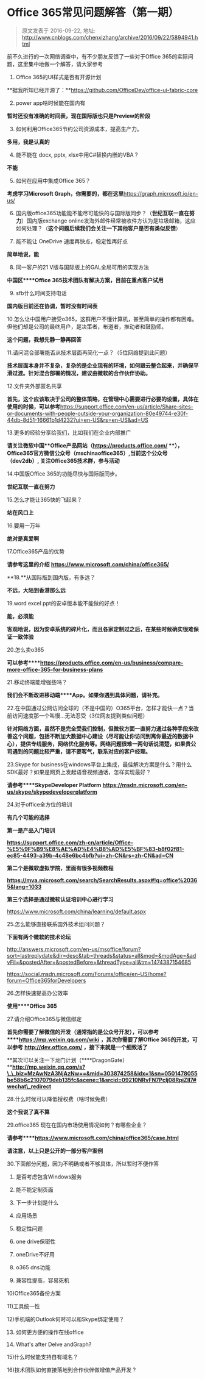 # Office 365常见问题解答（第一期） 
> 原文发表于 2016-09-22, 地址: http://www.cnblogs.com/chenxizhang/archive/2016/09/22/5894941.html 


前不久进行的一次网络调查中，有不少朋友反馈了一些对于Office 365的实际问题，这里集中地做一个解答，请大家参考


1. Office 365的UI样式是否有开源计划


**据我所知已经开源了：**https://github.com/OfficeDev/office-ui-fabric-core


2. power app啥时候能在国内有


**暂时还没有准确的时间表，现在国际版也只是****Preview****的阶段**


3. 如何利用Office365节约公司资源成本，提高生产力。


**多用，我是认真的**


4. 能不能在 docx, pptx, xlsx中用C#替换内嵌的VBA？


**不能**


5. 如何在应用中集成Office 365？


**考虑学习****Microsoft Graph****，你需要的，都在这里**https://graph.microsoft.io/en-us/


6. 国内版office365功能能不能尽可能快的与国际版同步？（**世纪互联一直在努力**）国内版exchange online发海外邮件经常被收件方认为是垃圾邮箱，这应如何处理？（**这个问题后续我们会关注一下其他客户是否有类似反馈**）


7. 能不能让 OneDrive 速度再快点，稳定性再好点


**简单地说，能**


8. 同一客户的21 V版与国际版上的GAL全局可用的实现方法


**中国区****Office 365技术团队有解决方案，目前在重点客户试用**


9. sfb什么时间支持电话


**国内版目前还在协调，暂时没有时间表**


10.怎么让中国用户接受o365，这群用户不懂计算机，甚至简单的操作都有困难。但他们却是公司的最终用户，是决策者，布道者，推动者和鼓励师。


**这个问题，我想先静一静再回答**


11.请问混合部署能否从技术层面再简化一点？（5位网络提到此问题）


**技术层面本身并不复杂，复杂的是企业现有的环境，如何跟云整合起来，并确保平滑过渡。针对混合部署的情况，建议由微软的合作伙伴协助。**


12.文件夹外部匿名共享


**首先，这个应该取决于公司的整体策略，在管理中心需要进行必要的设置，具体在使用的时候，可以参考**https://support.office.com/en-us/article/Share-sites-or-documents-with-people-outside-your-organization-80e49744-e30f-44db-8d51-16661b1d4232?ui=en-US&rs=en-US&ad=US


13.更多的经验分享给我们，比如我们在企业内部推广


**请关注微软中国****Office产品网站（****https://products.office.com/** **），****O****ffice****365官方微信公众号（mschinaoffice365）,当前这个公众号（dev2db）, 关注Office365技术群，参与活动**


14.中国版Office 365的功能尽快与国际版同步。


**世纪互联一直在努力**


15.怎么才能让365快的飞起来？


**站在风口上**


16.要用一万年


**绝对是真爱啊**


17.Office365产品的优势


**请参考这里的介绍** **https://www.microsoft.com/china/office365/** 


**18.**从国际版到国内版，有多远？


**不远，大陆到香港那么远**


19.word excel ppt的安卓版本能不能做的好点！


**能，必须能**


**客观地说，因为安卓系统的碎片化，而且各家定制过之后，在某些时候确实很难保证一致体验**


20.怎么卖o365


**可以参考****https://products.office.com/en-us/business/compare-more-office-365-for-business-plans**


21.移动终端能增强些吗？


**我们会不断改进移动端****App。如果你遇到具体问题，请补充。**


22.在中国通过公网访问全球的（不是中国的）O365平台，怎样才能快一点？当前访问速度那一个叫慢…无法忍受（3位网友提到类似问题）


**针对网络方面，虽然不是完全受我们控制，但微软方面一直努力通过各种手段来改善这个问题，包括不断加大数据中心建设（尽可能让你访问到离你最近的数据中心），提供专线服务，网络优化服务等。网络问题很难一两句话说清楚，如果贵公司遇到的问题比较严重，请不要客气，联系对应的客户经理。**


23.Skype for business在windows平台上集成，最佳解决方案是什么？用什么SDK最好？如果是网页上发起语音视频通话，怎样实现最好？


**请参考****SkypeDeveloper Platform** **https://msdn.microsoft.com/en-us/skype/skypedeveloperplatform**


24.对于office全方位的培训


**有几个可能的选择**


**第一是产品入门培训**


**https://support.office.com/zh-cn/article/Office-%E5%9F%B9%E8%AE%AD%E4%B8%AD%E5%BF%83-b8f02f81-ec85-4493-a39b-4c48e6bc4bfb?ui=zh-CN&rs=zh-CN&ad=CN**


**第二个是微软虚拟学院，里面有很多视频教程**


**https://mva.microsoft.com/search/SearchResults.aspx#!q=office%20365&lang=1033**


**第三个选择是通过微软认证培训中心进行学习**


https://www.microsoft.com/china/learning/default.aspx


25.怎么能够直接联系国外技术组问问题？


**下面有两个微软的技术论坛**


http://answers.microsoft.com/en-us/msoffice/forum?sort=lastreplydate&dir=desc&tab=threads&status=all&mod=&modAge=&advFil=&postedAfter=&postedBefore=&threadType=all&tm=1474387154685


https://social.msdn.microsoft.com/Forums/office/en-US/home?forum=Office365forDevelopers


26.怎样快速提高办公效率


**使用****Office 365**


27.请介绍Office365与微信绑定


**首先你需要了解微信的开发（通常指的是公众号开发），可以参考****https://mp.weixin.qq.com/wiki** **，其次你需要了解Office 365的开发，可以参考** **http://dev.office.com/** **，接下来就是一个细致活了**


**其次可以关注一下龙门计划（****DragonGate）****http://mp.weixin.qq.com/s?\_\_biz=MzAwNzA3NjAzNw==&mid=303874258&idx=1&sn=0501478055be58b6c2107079deb135fc&scene=1&srcid=09210NRvFN7Pclj08RpiZll7#wechat\_redirect**


28.什么时候可以降低授权费（啥时候免费）


**这个我说了真不算**


29.office365 现在在国内市场使用情况如何？有哪些企业？


**请参考****https://www.microsoft.com/china/office365/case.html**


**请注意，以上只是公开的一部分客户案例**


30.下面部分问题，因为不明确或者不够具体，所以暂时不便作答


1) 是否考虑包含Windows服务


2) 能不能定制页面


3) 下一步计划是什么


4) 应用场景


5) 稳定性问题


6) one drive保密性


7) oneDrive不好用


8) o365 dns功能


9) 兼容性提高，容易死机


10)Office365备份方案


11)工具统一性


12)手机端的Outlook何时可以和Skype绑定使用？


13) 如何更方便的操作在线office


14) What's after Delve andGraph?


15)什么时候能支持自有域名？


16)技术团队如何直接落地到合作伙伴做增值产品开发？

